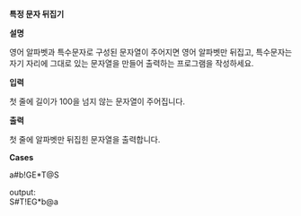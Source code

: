 **특정 문자 뒤집기**

**설명**

영어 알파벳과 특수문자로 구성된 문자열이 주어지면 영어 알파벳만 뒤집고,
특수문자는 자기 자리에 그대로 있는 문자열을 만들어 출력하는 프로그램을 작성하세요.


**입력**

첫 줄에 길이가 100을 넘지 않는 문자열이 주어집니다.


**출력**

첫 줄에 알파벳만 뒤집힌 문자열을 출력합니다.

**Cases**

a#b!GE*T@S

output:<br>
S#T!EG*b@a